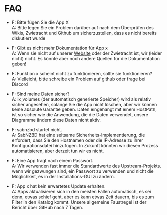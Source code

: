 # FAQ

- F: Bitte fügen Sie die App X<br /> A: Bitte legen Sie ein Problem darüber auf nach dem Überprüfen des Wikis, Zwietracht und Github um sicherzustellen, dass es nicht bereits diskutiert wurde

- F: Gibt es nicht mehr Dokumentation für App x<br /> A: Wenn sie nicht auf unserer [Website](https://truecharts.org) oder der Zwietracht ist, wir (leider nicht) nicht. Es könnte aber noch andere Quellen für die Dokumentation geben!

- F: Funktion x scheint nicht zu funktionieren, sollte sie funktionieren?<br /> A: Vielleicht, bitte schreibe ein Problem auf github oder frage bei Discord

- F: Sind meine Daten sicher?<br /> A: ix_volumes (der automatisch generierte Speicher) wird als relativ sicher angesehen, solange Sie die App nicht löschen, aber wir können keine absolute Garantie geben. Daten eingehängt mit einem HostPath, ist so sicher wie die Anwendung, die die Daten verwendet, unsere Diagramme ändern diese Daten nicht aktiv.

- F: sabnzbd startet nicht.<br /> A: SabNZBD hat eine seltsame Sicherheits-Implementierung, die erfordert, dass Sie den Hostnamen oder die IP-Adresse zu ihrer Konfigurationsdatei hinzufügen. In Zukunft könnten wir diesen Prozess automatisieren, aber derzeit tun wir es nicht.

- F: Eine App fragt nach einem Passwort.<br /> A: Wir verwenden fast immer die Standardwerte des Upstream-Projekts. wenn wir gezwungen sind, ein Passwort zu verwenden und nicht die Möglichkeit, es in der Installations-GUI zu ändern.

- F: App x hat kein erwartetes Update erhalten.<br /> A: Apps aktualisieren sich in den meisten Fällen automatisch, es sei denn, etwas schief geht, aber es kann etwas Zeit dauern, bis es zum Filter in den Katalog kommt. Unsere allgemeine Faustregel ist der Bericht über GitHub nach 7 Tagen.
